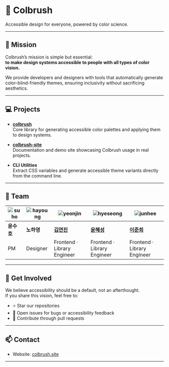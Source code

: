 # 🎨 Colbrush

Accessible design for everyone, powered by color science.

---

## 🌱 Mission

Colbrush’s mission is simple but essential:  
**to make design systems accessible to people with all types of color vision.**

We provide developers and designers with tools that automatically generate color-blind-friendly themes, ensuring inclusivity without sacrificing aesthetics.

---

## 💻 Projects

- **[colbrush](https://github.com/colbrush/colbrush)**  
  Core library for generating accessible color palettes and applying them to design systems.

- **[colbrush-site](https://github.com/colbrush/colbrush-site)**  
  Documentation and demo site showcasing Colbrush usage in real projects.

- **CLI Utilities**  
  Extract CSS variables and generate accessible theme variants directly from the command line.

---

## 👥 Team
| ![suho](https://github.com/user-attachments/assets/10c25151-e122-4ddb-8d8c-8b802c01c738) | ![hayoung](https://github.com/user-attachments/assets/7b7b453e-82f1-4f8e-bcc9-edba4d6fa279) | ![yeonjin](https://github.com/user-attachments/assets/55a2e27b-cb75-4115-a0ff-cfe97610ca97) | ![hyeseong](https://github.com/user-attachments/assets/9cdf9354-0d31-4410-ad94-f57ffc684849) | ![junhee](https://github.com/user-attachments/assets/aeebf2cc-5aaa-4eac-bbe4-e093dac3d60a) |
| ---------------------------------------- | ------------------------------------------- | ------------------------------------------- | -------------------------------------------- | ------------------------------------------ |
| **윤수호**                               | **노하영**                                  | [**김연진**](https://github.com/yeonjin719)   | [**윤혜성**](https://github.com/hyesngy)                                   | [**이준희**](https://github.com/jjjuni)                                  |
| PM                                       | Designer                                    | Frontend · Library Engineer                 | Frontend · Library Engineer                  | Frontend · Library Engineer                 |


---

## 🚀 Get Involved

We believe accessibility should be a default, not an afterthought.  
If you share this vision, feel free to:

- ⭐ Star our repositories  
- 🐛 Open issues for bugs or accessibility feedback  
- 🤝 Contribute through pull requests  

---

## 📫 Contact

- Website: [colbrush.site](https://colbrush.site/) 

---

